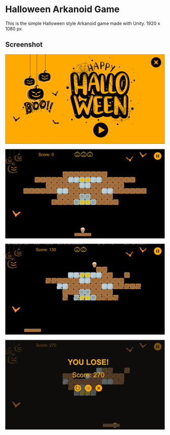 # Halloween Arkanoid Game
This is the simple Halloween style Arkanoid game made with Unity.
1920 x 1080 px

## Screenshot
![alt_text](Assets/Screenshot/MainMenu.png)

![alt_text](Assets/Screenshot/SceneStart_1.png)

![alt_text](Assets/Screenshot/ScenePlay_1.png)

![alt_text](Assets/Screenshot/SceneLose_1.png)
